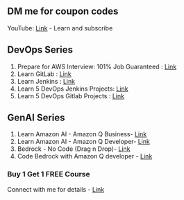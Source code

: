 ## DM me for coupon codes

YouTube: [Link](https://www.youtube.com/@DevopsWorking) - Learn and subscribe <br />
## DevOps Series
1. Prepare for AWS Interview: 101% Job Guaranteed : [Link](https://www.udemy.com/course/aws-crash-course-101-job-guarantee-worlds-1st-qna-style/?referralCode=158315E9DC5088A66932)  <br />
2. Learn GitLab : [Link](https://www.udemy.com/course/gitlab-devops-cicd-pipelines-zero-to-hero-job-ready-2024/?referralCode=3B7B4D58F6013AA5779B) <br />
3. Learn Jenkins : [Link](https://www.udemy.com/course/jenkins-cicd-25-jenkinsfile-3-projects-interview-prep/?couponCode=E199B73A9E64C65B159D) <br />
4. Learn 5 DevOps Jenkins Projects: [Link](https://www.udemy.com/course/5-devops-project-jenkins-k8s-docker-aws-sonarqubenexus/?referralCode=FE6D6FF82F9B96CB946E) <br />
5. Learn 5 DevOps Gitlab Projects : [Link](https://www.udemy.com/course/5-gitlab-spa-project-java-nodejs-php-python-handson-only/?referralCode=408E1F5C5DB9855DFAC2) <br />

## GenAI Series
1. Learn Amazon AI - Amazon Q Business- [Link](https://www.udemy.com/course/aws-cloud-ai-amazon-q-chatgpt/?referralCode=74484005FE128303504C) <br/>
2. Learn Amazon AI - Amazon Q Developer- [Link](https://www.udemy.com/course/aws-ai-series-amazon-q-developer-your-copilot-2024/?referralCode=C7374231916FC658CD38) <br/>
3. Bedrock - No Code (Drag n Drop)- [Link](https://www.udemy.com/course/amazon-bedrock-unleash-genai-without-code-100-drag-drop/?referralCode=D55D7889ADB18CEBA446)
4. Code Bedrock with Amazon Q developer - [Link](https://www.udemy.com/course/amazon-bedrock-with-amazon-q-developer-zero-to-hero-python/?referralCode=6032C5BA71283DEB0723) 
### Buy 1 Get 1 FREE Course <br/>
Connect with me for details - [Link](https://chat.whatsapp.com/CLWOeMT34D4F89dCIHahzn)
